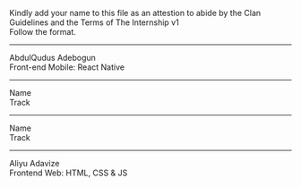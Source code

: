 Kindly add your name to this file as an attestion to abide by the Clan Guidelines and the Terms of The Internship v1
<br/> Follow the format.<br/> 
___
AbdulQudus Adebogun <br/>
Front-end Mobile: React Native
___
Name <br/>
Track
___
Name <br/>
Track
___
Aliyu Adavize <br/>
Frontend Web: HTML, CSS & JS
